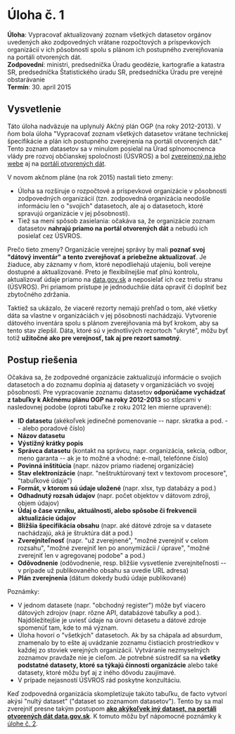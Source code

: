 # Úloha č. 1

**Úloha**: Vypracovať aktualizovaný zoznam všetkých datasetov orgánov uvedených ako zodpovedných vrátane rozpočtových a príspevkových organizácií v ich pôsobnosti spolu s plánom ich postupného zverejňovania na portáli otvorených dát.
<br>
**Zodpovední**: ministri, predsedníčka Úradu geodézie, kartografie a katastra SR, predsedníčka Štatistického úradu SR, predsedníčka Úradu pre verejné obstarávanie
<br>
**Termín**: 30. apríl 2015

## Vysvetlenie

Táto úloha nadväzuje na uplynulý Akčný plán OGP (na roky 2012-2013). V ňom bola úloha "Vypracovať zoznam všetkých datasetov vrátane technickej špecifikácie a plán ich postupného zverejnenia na portáli otvorených dát." Tento zoznam datasetov sa v minulom posielal na Úrad splnomocnenca vlády pre rozvoj občianskej spoločnosti (ÚSVROS) a bol [zverejnený na jeho webe](http://www.otvorenavlada.gov.sk/datasety-statnej-spravy/) aj na [portáli otvorených dát](http://data.gov.sk/dataset/zoznam-datasetov-statnej-spravy).

V novom akčnom pláne (na rok 2015) nastali tieto zmeny:

- Úloha sa rozširuje o rozpočtové a príspevkové organizácie v pôsobnosti zodpovedných organizácií (tzn. zodpovedná organizácia neodošle informáciu len o "svojich" datasetoch, ale aj o datasetoch, ktoré spravujú organizácie v jej pôsobnosti).
- Tiež sa mení spôsob zasielania: očakáva sa, že organizácie zoznam datasetov **nahrajú priamo na portál otvorených dát** a nebudú ich posielať cez ÚSVROS.

Prečo tieto zmeny? Organizácie verejnej správy by mali **poznať svoj "dátový inventár" a tento zverejňovať a priebežne aktualizovať**. Je žiaduce, aby záznamy v ňom, ktoré nepodliehajú utajeniu, boli verejne dostupné a aktualizované. Preto je flexibilnejšie mať plnú kontrolu, aktualizovať údaje priamo na [data.gov.sk](http://data.gov.sk/) a neposielať ich cez tretiu stranu (ÚSVROS). Pri priamom prístupe je jednoduchšie dáta opraviť či doplniť bez zbytočného zdržania.

Taktiež sa ukázalo, že viaceré rezorty nemajú prehľad o tom, aké všetky dáta sa vlastne v organizáciách v jej pôsobnosti nachádzajú. Vytvorenie dátového inventára spolu s plánom zverejňovania má byť krokom, aby sa tento stav zlepšil. Dáta, ktoré sú v jednotlivých rezortoch "ukryté", môžu byť totiž **užitočné ako pre verejnosť, tak aj pre rezort samotný**.

## Postup riešenia

Očakáva sa, že zodpovedné organizácie zaktualizujú informácie o svojich datasetoch a do zoznamu doplnia aj datasety v organizáciách vo svojej pôsobnosti. Pre vypracovanie zoznamu datasetov **odporúčame vychádzať z tabuľky k Akčnému plánu OGP na roky 2012-2013** so stĺpcami v nasledovnej podobe (oproti tabuľke z roku 2012 len mierne upravené):

- **ID datasetu** (akékoľvek jedinečné pomenovanie -- napr. skratka a pod. -- alebo poradové číslo)
- **Názov datasetu**
- **Výstižný krátky popis**
- **Správca datasetu** (kontakt na správcu, napr. organizácia, sekcia, odbor, meno garanta -- ak je to možné a vhodné: e-mail, telefónne číslo)
- **Povinná inštitúcia** (napr. názov priamo riadenej organizácie)
- **Stav elektronizácie** (napr. "neštruktúrovaný text v textovom procesore", "tabuľkové údaje")
- **Formát, v ktorom sú údaje uložené** (napr. xlsx, typ databázy a pod.)
- **Odhadnutý rozsah údajov** (napr. počet objektov v dátovom zdroji, objem údajov)
- **Údaj o čase vzniku, aktuálnosti, alebo spôsobe či frekvencii aktualizácie údajov**
- **Bližšia špecifikácia obsahu** (napr. aké dátové zdroje sa v datasete nachádzajú, aká je štruktúra dát a pod.)
- **Zverejniteľnosť** (napr. "už zverejnené", "možné zverejniť v celom rozsahu", "možné zverejniť len po anonymizácii / úprave", "možné zverejniť len v agregovanej podobe" a pod.)
- **Odôvodnenie** (odôvodnenie, resp. bližšie vysvetlenie zverejniteľnosti -- v prípade už publikovaného obsahu sa uvedie URL adresa)
- **Plán zverejnenia** (dátum dokedy budú údaje publikované)

Poznámky:

- V jednom datasete (napr. "obchodný register") môže byť viacero dátových zdrojov (napr. rôzne API, databázové tabuľky a pod.). Najdôležitejšie je uviesť údaje na úrovni detasetu a dátové zdroje spomenúť tam, kde to má význam.
- Úloha hovorí o "všetkých" datasetoch. Ak by sa chápala ad absurdum, znamenalo by to ešte aj uvádzanie zoznamu čistiacich prostriedkov v každej zo stoviek verejných organizácií. Vytváranie nezmyselných zoznamov pravdaže nie je cieľom. Je potrebné sústrediť sa na **všetky podstatné datasety, ktoré sa týkajú činnosti organizácie** alebo také datasety, ktoré môžu byť aj z iného dôvodu zaujímavé.
- V prípade nejasností ÚSVROS rád poskytne konzultáciu.

Keď zodpovedná organizácia skompletizuje takúto tabuľku, de facto vytvorí akýsi "nultý dataset" ("dataset so zoznamom datasetov"). Tento by sa mal zverejniť presne takým postupom [**ako akýkoľvek iný dataset, na portáli otvorených dát data.gov.sk**](http://data.gov.sk/). K tomuto môžu byť nápomocné poznámky k [úlohe č. 2](../uloha-02).
